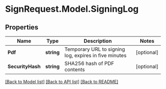 # SignRequest.Model.SigningLog
## Properties

Name | Type | Description | Notes
------------ | ------------- | ------------- | -------------
**Pdf** | **string** | Temporary URL to signing log, expires in five minutes | [optional] 
**SecurityHash** | **string** | SHA256 hash of PDF contents | [optional] 

[[Back to Model list]](../README.md#documentation-for-models) [[Back to API list]](../README.md#documentation-for-api-endpoints) [[Back to README]](../README.md)


